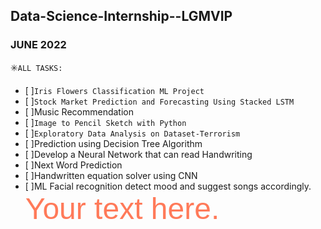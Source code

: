 ## Data-Science-Internship--LGMVIP
### JUNE 2022
✳️`ALL TASKS:`
- [ ]`Iris Flowers Classification ML Project`
- [ ]`Stock Market Prediction and Forecasting Using Stacked LSTM`
- [ ]Music Recommendation
- [ ]`Image to Pencil Sketch with Python`
- [ ]`Exploratory Data Analysis on Dataset-Terrorism`
- [ ]Prediction using Decision Tree Algorithm
- [ ]Develop a Neural Network that can read Handwriting
- [ ]Next Word Prediction
- [ ]Handwritten equation solver using CNN
- [ ]ML Facial recognition detect mood and suggest songs accordingly.
<font face="Arial" size="20px" color="#FF7A59">Your text here.</font>
